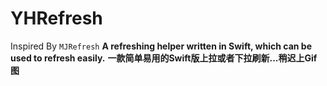 # YHRefresh
Inspired By `MJRefresh`
**A refreshing helper written in Swift, which can be used to refresh easily.**
**一款简单易用的Swift版上拉或者下拉刷新...稍迟上Gif图**
